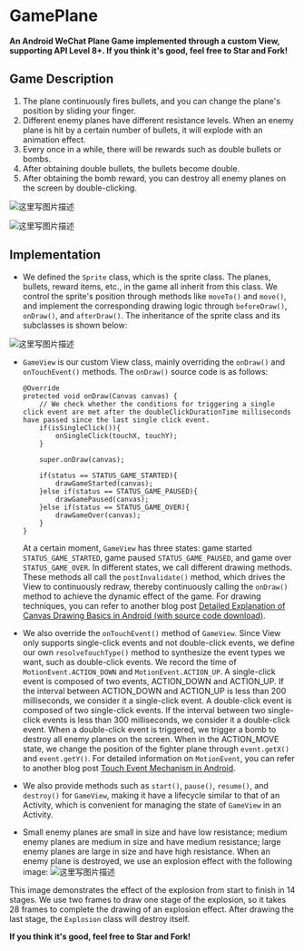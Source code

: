 # GamePlane
**An Android WeChat Plane Game implemented through a custom View, supporting API Level 8+. If you think it's good, feel free to Star and Fork!**

Game Description
----

 1. The plane continuously fires bullets, and you can change the plane's position by sliding your finger.
 2. Different enemy planes have different resistance levels. When an enemy plane is hit by a certain number of bullets, it will explode with an animation effect.
 3. Every once in a while, there will be rewards such as double bullets or bombs.
 4. After obtaining double bullets, the bullets become double.
 5. After obtaining the bomb reward, you can destroy all enemy planes on the screen by double-clicking.

 ![这里写图片描述](https://github.com/iSpring/GamePlane/blob/master/game.png)

 ![这里写图片描述](https://github.com/iSpring/GamePlane/blob/master/screenshot.gif)


Implementation
--

 - We defined the `Sprite` class, which is the sprite class. The planes, bullets, reward items, etc., in the game all inherit from this class. We control the sprite's position through methods like `moveTo()` and `move()`, and implement the corresponding drawing logic through `beforeDraw()`, `onDraw()`, and `afterDraw()`. The inheritance of the sprite class and its subclasses is shown below:
 
  ![这里写图片描述](https://github.com/iSpring/GamePlane/blob/master/sprite.png)

 - `GameView` is our custom View class, mainly overriding the `onDraw()` and `onTouchEvent()` methods. The `onDraw()` source code is as follows:

	```
	@Override
	protected void onDraw(Canvas canvas) {
	    // We check whether the conditions for triggering a single click event are met after the doubleClickDurationTime milliseconds have passed since the last single click event.
	    if(isSingleClick()){
	        onSingleClick(touchX, touchY);
	    }
	
	    super.onDraw(canvas);
	
	    if(status == STATUS_GAME_STARTED){
	        drawGameStarted(canvas);
	    }else if(status == STATUS_GAME_PAUSED){
	        drawGamePaused(canvas);
	    }else if(status == STATUS_GAME_OVER){
	        drawGameOver(canvas);
	    }
	}
	```

    At a certain moment, `GameView` has three states: game started `STATUS_GAME_STARTED`, game paused `STATUS_GAME_PAUSED`, and game over `STATUS_GAME_OVER`. In different states, we call different drawing methods. These methods all call the `postInvalidate()` method, which drives the View to continuously redraw, thereby continuously calling the `onDraw()` method to achieve the dynamic effect of the game. For drawing techniques, you can refer to another blog post [Detailed Explanation of Canvas Drawing Basics in Android (with source code download)](http://blog.csdn.net/iispring/article/details/49770651).
 
 - We also override the `onTouchEvent()` method of `GameView`. Since View only supports single-click events and not double-click events, we define our own `resolveTouchType()` method to synthesize the event types we want, such as double-click events. We record the time of `MotionEvent.ACTION_DOWN` and `MotionEvent.ACTION_UP`. A single-click event is composed of two events, ACTION_DOWN and ACTION_UP. If the interval between ACTION_DOWN and ACTION_UP is less than 200 milliseconds, we consider it a single-click event. A double-click event is composed of two single-click events. If the interval between two single-click events is less than 300 milliseconds, we consider it a double-click event. When a double-click event is triggered, we trigger a bomb to destroy all enemy planes on the screen. When in the ACTION_MOVE state, we change the position of the fighter plane through `event.getX()` and `event.getY()`. For detailed information on `MotionEvent`, you can refer to another blog post [Touch Event Mechanism in Android](http://blog.csdn.net/iispring/article/details/50364126).
 
 - We also provide methods such as `start()`, `pause()`, `resume()`, and `destroy()` for `GameView`, making it have a lifecycle similar to that of an Activity, which is convenient for managing the state of `GameView` in an Activity.
 
 - Small enemy planes are small in size and have low resistance; medium enemy planes are medium in size and have medium resistance; large enemy planes are large in size and have high resistance. When an enemy plane is destroyed, we use an explosion effect with the following image:
  ![这里写图片描述](http://img.blog.csdn.net/20160724162747852)
  
  This image demonstrates the effect of the explosion from start to finish in 14 stages. We use two frames to draw one stage of the explosion, so it takes 28 frames to complete the drawing of an explosion effect. After drawing the last stage, the `Explosion` class will destroy itself.
   

**If you think it's good, feel free to Star and Fork!**

